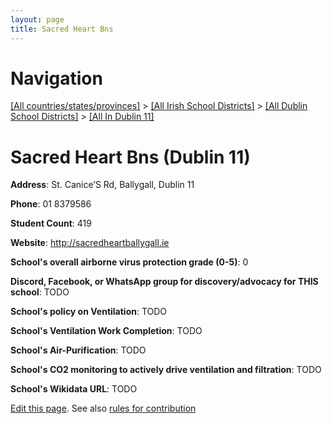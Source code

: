 ```yaml
---
layout: page
title: Sacred Heart Bns
---
```

# Navigation

[[All countries/states/provinces]](../../../..) > [[All Irish School Districts]](../../..) > [[All Dublin School Districts]](../..) > [[All In Dublin 11]](..)

# Sacred Heart Bns (Dublin 11)

**Address**: St. Canice’S Rd, Ballygall, Dublin 11

**Phone**: 01 8379586

**Student Count**: 419

**Website**: <http://sacredheartballygall.ie>

**School's overall airborne virus protection grade (0-5)**: 0

**Discord, Facebook, or WhatsApp group for discovery/advocacy for THIS school**: TODO

**School's policy on Ventilation**: TODO

**School's Ventilation Work Completion**: TODO

**School's Air-Purification**: TODO

**School's CO2 monitoring to actively drive ventilation and filtration**: TODO

**School's Wikidata URL**: TODO


[Edit this page](https://github.com/ventilate-schools/Ireland/edit/main/./Dublin_11/Sacred_Heart_Bns.md). See also [rules for contribution](../../../contribution-rules/)
